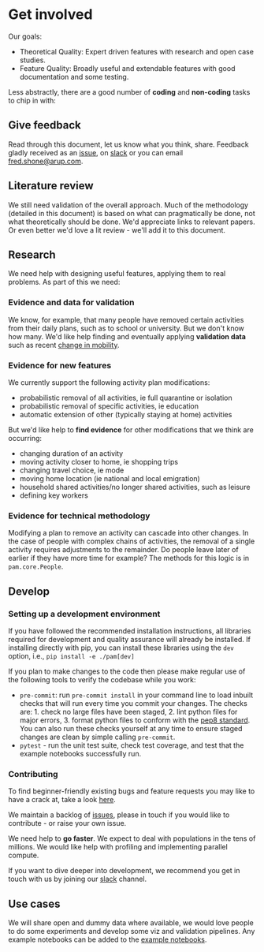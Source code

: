 # Get involved

Our goals:

- Theoretical Quality: Expert driven features with research and open case studies.
- Feature Quality: Broadly useful and extendable features with good documentation and some testing.

Less abstractly, there are a good number of **coding** and **non-coding** tasks to chip in
with:

## Give feedback

Read through this document, let us know what you think, share. Feedback gladly received as an
[issue](https://github.com/arup-group/pam/issues), on
[slack](https://join.slack.com/share/I011QU6NN9J/3jAlIBVEbvNln55kGvtZv6ML/zt-dih8pklw-nOPgRzbL3SKj5coH9xemFA)
 or you can email fred.shone@arup.com.

## Literature review

We still need validation of the overall approach. 
Much of the methodology (detailed in this document) is based on what can pragmatically be done, not what theoretically should be done.
We'd appreciate links to relevant papers. 
Or even better we'd love a lit review - we'll add it to this document.

## Research

We need help with designing useful features, applying them to real problems. 
As part of this we need:

### Evidence and data for validation

We know, for example, that many people have removed certain activities from their daily plans, such as to school or university. 
But we don't know how many. 
We'd like help finding and eventually applying **validation data** such as recent [change in
mobility](https://www.google.com/covid19/mobility/).

### Evidence for new features

We currently support the following activity plan modifications:

- probabilistic removal of all activities, ie full quarantine or isolation
- probabilistic removal of specific activities, ie education
- automatic extension of other (typically staying at home) activities

But we'd like help to **find evidence** for other modifications that we think are occurring:

- changing duration of an activity
- moving activity closer to home, ie shopping trips
- changing travel choice, ie mode
- moving home location (ie national and local emigration)
- household shared activities/no longer shared activities, such as leisure
- defining key workers

### Evidence for technical methodology

Modifying a plan to remove an activity can cascade into other changes. In the case of
people with complex chains of activities, the removal of a single activity requires adjustments
to the remainder. Do people leave later of earlier if they have more time for example? The
methods for this logic is in `pam.core.People`.

## Develop

### Setting up a development environment

If you have followed the recommended installation instructions, all libraries required for development and quality assurance will already be installed. 
If installing directly with pip, you can install these libraries using the `dev` option, i.e., `pip install -e ./pam[dev]`

If you plan to make changes to the code then please make regular use of the following tools to verify the codebase while you work:

- `pre-commit`: run `pre-commit install` in your command line to load inbuilt checks that will run every time you commit your changes. 
The checks are: 1. check no large files have been staged, 2. lint python files for major errors, 3. format python files to conform with the [pep8 standard](https://peps.python.org/pep-0008/). 
You can also run these checks yourself at any time to ensure staged changes are clean by simple calling `pre-commit`.
- `pytest` - run the unit test suite, check test coverage, and test that the example notebooks successfully run.

### Contributing

To find beginner-friendly existing bugs and feature requests you may like to have a crack at, take a look [here](https://github.com/arup-group/pam/contribute).

We maintain a backlog of [issues](https://github.com/arup-group/pam/issues), please in touch if you would like to contribute - or raise your own issue.

We need help to **go faster**. We expect to deal with populations in the tens of millions. We would
like help with profiling and implementing parallel compute.

If you want to dive deeper into development, we recommend you get in touch with us by joining our [slack](https://join.slack.com/share/I011QU6NN9J/3jAlIBVEbvNln55kGvtZv6ML/zt-dih8pklw-nOPgRzbL3SKj5coH9xemFA) channel.

## Use cases
We will share open and dummy data where available, we would love people to do some experiments
and develop some viz and validation pipelines. Any example notebooks can be added to the [example notebooks](https://github.com/arup-group/pam/tree/master/examples).

